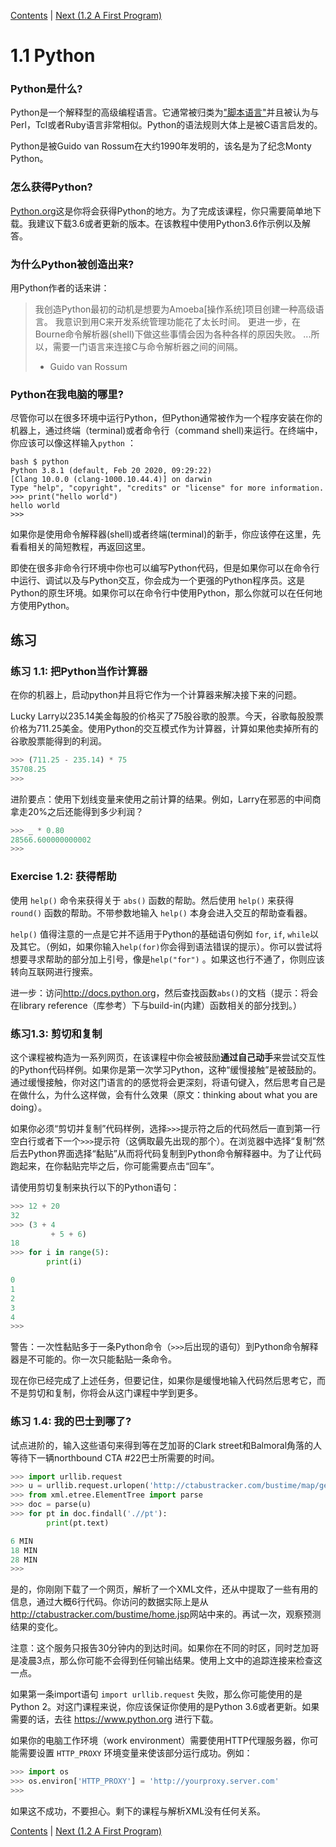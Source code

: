 [Contents](../Contents.md) \| [Next (1.2 A First Program)](02_Hello_world.md)

# 1.1 Python

### Python是什么?

Python是一个解释型的高级编程语言。它通常被归类为["脚本语言"](https://en.wikipedia.org/wiki/Scripting_language)并且被认为与Perl，Tcl或者Ruby语言非常相似。Python的语法规则大体上是被C语言启发的。

Python是被Guido van Rossum在大约1990年发明的，该名是为了纪念Monty Python。

### 怎么获得Python?

[Python.org](https://www.python.org/)这是你将会获得Python的地方。为了完成该课程，你只需要简单地下载。我建议下载3.6或者更新的版本。在该教程中使用Python3.6作示例以及解答。

### 为什么Python被创造出来?

用Python作者的话来讲：

> 我创造Python最初的动机是想要为Amoeba[操作系统]项目创建一种高级语言。
> 我意识到用C来开发系统管理功能花了太长时间。
> 更进一步，在Bourne命令解析器(shell)下做这些事情会因为各种各样的原因失败。
> ...所以，需要一门语言来连接C与命令解析器之间的间隔。
> 
> - Guido van Rossum

### Python在我电脑的哪里?

尽管你可以在很多环境中运行Python，但Python通常被作为一个程序安装在你的机器上，通过终端（terminal)或者命令行（command shell)来运行。在终端中，你应该可以像这样输入`python` ：

```
bash $ python
Python 3.8.1 (default, Feb 20 2020, 09:29:22)
[Clang 10.0.0 (clang-1000.10.44.4)] on darwin
Type "help", "copyright", "credits" or "license" for more information.
>>> print("hello world")
hello world
>>>
```

如果你是使用命令解释器(shell)或者终端(terminal)的新手，你应该停在这里，先看看相关的简短教程，再返回这里。

即使在很多非命令行环境中你也可以编写Python代码，但是如果你可以在命令行中运行、调试以及与Python交互，你会成为一个更强的Python程序员。这是Python的原生环境。如果你可以在命令行中使用Python，那么你就可以在任何地方使用Python。

## 练习

### 练习 1.1: 把Python当作计算器

在你的机器上，启动python并且将它作为一个计算器来解决接下来的问题。

Lucky Larry以235.14美金每股的价格买了75股谷歌的股票。今天，谷歌每股股票价格为711.25美金。使用Python的交互模式作为计算器，计算如果他卖掉所有的谷歌股票能得到的利润。

```python
>>> (711.25 - 235.14) * 75
35708.25
>>>
```

进阶要点：使用下划线变量来使用之前计算的结果。例如，Larry在邪恶的中间商拿走20%之后还能得到多少利润？

```python
>>> _ * 0.80
28566.600000000002
>>>
```

### Exercise 1.2: 获得帮助

使用 `help()` 命令来获得关于 `abs()` 函数的帮助。然后使用
`help()` 来获得 `round()` 函数的帮助。不带参数地输入 `help()` 本身会进入交互的帮助查看器。
 
`help()` 值得注意的一点是它并不适用于Python的基础语句例如 `for`, `if`, `while`以及其它。（例如，如果你输入`help(for)`你会得到语法错误的提示）。你可以尝试将想要寻求帮助的部分加上引号，像是`help("for")` 。如果这也行不通了，你则应该转向互联网进行搜索。

进一步：访问<http://docs.python.org>，然后查找函数`abs()`的文档（提示：将会在library reference（库参考）下与build-in(内建）函数相关的部分找到。）

### 练习1.3: 剪切和复制

这个课程被构造为一系列网页，在该课程中你会被鼓励**通过自己动手**来尝试交互性的Python代码样例。如果你是第一次学习Python，这种“缓慢接触”是被鼓励的。通过缓慢接触，你对这门语言的的感觉将会更深刻，将语句键入，然后思考自己是在做什么，为什么这样做，会有什么效果（原文：thinking about what you are doing）。

如果你必须“剪切并复制”代码样例，选择`>>>`提示符之后的代码然后一直到第一行空白行或者下一个`>>>`提示符（这俩取最先出现的那个）。在浏览器中选择“复制”然后去Python界面选择“黏贴”从而将代码复制到Python命令解释器中。为了让代码跑起来，在你黏贴完毕之后，你可能需要点击“回车”。

请使用剪切复制来执行以下的Python语句：

```python
>>> 12 + 20
32
>>> (3 + 4
         + 5 + 6)
18
>>> for i in range(5):
        print(i)

0
1
2
3
4
>>>
```

警告：一次性黏贴多于一条Python命令（`>>>`后出现的语句）到Python命令解释器是不可能的。你一次只能黏贴一条命令。

现在你已经完成了上述任务，但要记住，如果你是缓慢地输入代码然后思考它，而不是剪切和复制，你将会从这门课程中学到更多。

### 练习 1.4: 我的巴士到哪了?

试点进阶的，输入这些语句来得到等在芝加哥的Clark street和Balmoral角落的人等待下一辆northbound CTA \#22巴士所需要的时间。

```python
>>> import urllib.request
>>> u = urllib.request.urlopen('http://ctabustracker.com/bustime/map/getStopPredictions.jsp?stop=14791&route=22')
>>> from xml.etree.ElementTree import parse
>>> doc = parse(u)
>>> for pt in doc.findall('.//pt'):
        print(pt.text)

6 MIN
18 MIN
28 MIN
>>>
```

是的，你刚刚下载了一个网页，解析了一个XML文件，还从中提取了一些有用的信息，通过大概6行代码。你访问的数据实际上是从<http://ctabustracker.com/bustime/home.jsp>网站中来的。再试一次，观察预测结果的变化。

注意：这个服务只报告30分钟内的到达时间。如果你在不同的时区，同时芝加哥是凌晨3点，那么你可能不会得到任何输出结果。使用上文中的追踪连接来检查这一点。

如果第一条import语句 `import urllib.request` 失败，那么你可能使用的是Python 2。对这门课程来说，你应该保证你使用的是Python 3.6或者更新。如果需要的话，去往 <https://www.python.org> 进行下载。

如果你的电脑工作环境（work environment）需要使用HTTP代理服务器，你可能需要设置 `HTTP_PROXY` 环境变量来使该部分运行成功。例如：

```python
>>> import os
>>> os.environ['HTTP_PROXY'] = 'http://yourproxy.server.com'
>>>
```

如果这不成功，不要担心。剩下的课程与解析XML没有任何关系。

[Contents](../Contents.md) \| [Next (1.2 A First Program)](02_Hello_world.md)

